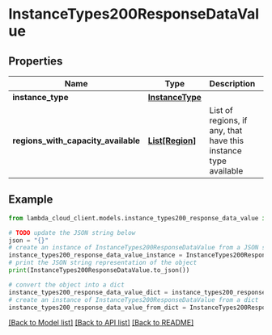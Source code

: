 # InstanceTypes200ResponseDataValue


## Properties

Name | Type | Description | Notes
------------ | ------------- | ------------- | -------------
**instance_type** | [**InstanceType**](InstanceType.md) |  | 
**regions_with_capacity_available** | [**List[Region]**](Region.md) | List of regions, if any, that have this instance type available | 

## Example

```python
from lambda_cloud_client.models.instance_types200_response_data_value import InstanceTypes200ResponseDataValue

# TODO update the JSON string below
json = "{}"
# create an instance of InstanceTypes200ResponseDataValue from a JSON string
instance_types200_response_data_value_instance = InstanceTypes200ResponseDataValue.from_json(json)
# print the JSON string representation of the object
print(InstanceTypes200ResponseDataValue.to_json())

# convert the object into a dict
instance_types200_response_data_value_dict = instance_types200_response_data_value_instance.to_dict()
# create an instance of InstanceTypes200ResponseDataValue from a dict
instance_types200_response_data_value_from_dict = InstanceTypes200ResponseDataValue.from_dict(instance_types200_response_data_value_dict)
```
[[Back to Model list]](../README.md#documentation-for-models) [[Back to API list]](../README.md#documentation-for-api-endpoints) [[Back to README]](../README.md)


